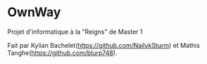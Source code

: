 # OwnWay

Projet d'informatique à la "Reigns" de Master 1

Fait par Kylian Bachelet(https://github.com/NailykSturm) et Mathis Tanghe(https://github.com/blurp748).
